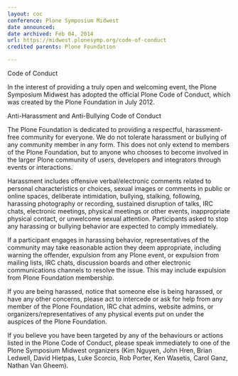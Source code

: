 ```yaml
---
layout: coc
conference: Plone Symposium Midwest
date announced: 
date archived: Feb 04, 2014
url: https://midwest.plonesymp.org/code-of-conduct
credited parents: Plone Foundation

---
```


Code of Conduct

In the interest of providing a truly open and welcoming event, the Plone Symposium Midwest has adopted the official Plone Code of Conduct, which was created by the Plone Foundation in July 2012.

Anti-Harassment and Anti-Bullying Code of Conduct

The Plone Foundation is dedicated to providing a respectful, harassment-free community for everyone. We do not tolerate harassment or bullying of any community member in any form. This does not only extend to members of the Plone Foundation, but to anyone who chooses to become involved in the larger Plone community of users, developers and integrators through events or interactions.

Harassment includes offensive verbal/electronic comments related to personal characteristics or choices, sexual images or comments in public or online spaces, deliberate intimidation, bullying, stalking, following, harassing photography or recording, sustained disruption of talks, IRC chats, electronic meetings, physical meetings or other events, inappropriate physical contact, or unwelcome sexual attention. Participants asked to stop any harassing or bullying behavior are expected to comply immediately.

If a participant engages in harassing behavior, representatives of the community may take reasonable action they deem appropriate, including warning the offender, expulsion from any Plone event, or expulsion from mailing lists, IRC chats, discussion boards and other electronic communications channels to resolve the issue. This may include expulsion from Plone Foundation membership.

If you are being harassed, notice that someone else is being harassed, or have any other concerns, please act to intercede or ask for help from any member of the Plone Foundation, IRC chat admins, website admins, or organizers/representatives of any physical events put on under the auspices of the Plone Foundation.

If you believe you have been targeted by any of the behaviours or actions listed in the Plone Code of Conduct, please speak immediately to one of the Plone Symposium Midwest organizers (Kim Nguyen, John Hren, Brian Ledwell, David Hietpas, Luke Scorcio, Rob Porter, Ken Wasetis, Carol Ganz, Nathan Van Gheem).